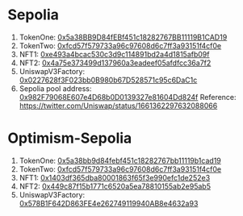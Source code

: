 # Sepolia

1. TokenOne: [0x5a38BB9D84fEBf451c18282767BB11119B1CAD19](https://sepolia.etherscan.io/address/0x5a38bb9d84febf451c18282767bb11119b1cad19#code)
2. TokenTwo: [0xfcd57f579733a96c97608d6c7ff3a93151f4cf0e](https://sepolia.etherscan.io/address/0xfcd57f579733a96c97608d6c7ff3a93151f4cf0e#code)
3. NFT1: [0xe493a4bcac530c3d9c114891bd2a4d1815afb09f](https://sepolia.etherscan.io/address/0xe493a4bcac530c3d9c114891bd2a4d1815afb09f)
4. NFT2: [0x4a75e373499d137960a3eadeef05afdfcc36a7f2](https://sepolia.etherscan.io/address/0x4a75e373499d137960a3eadeef05afdfcc36a7f2)
5. UniswapV3Factory: [0x0227628f3F023bb0B980b67D528571c95c6DaC1c](https://sepolia.etherscan.io/address/0x0227628f3F023bb0B980b67D528571c95c6DaC1c)    
6. Sepolia pool address: [0x982F79068E607e4D68b0D0139327e81604Dd824f](https://sepolia.etherscan.io/address0x982F79068E607e4D68b0D0139327e81604Dd824f/)
Reference: https://twitter.com/Uniswap/status/1661362297632088066

# Optimism-Sepolia

1. TokenOne: [0x5a38bb9d84febf451c18282767bb11119b1cad19](https://sepolia-optimism.etherscan.io/address/0x5a38bb9d84febf451c18282767bb11119b1cad19)
2. TokenTwo: [0xfcd57f579733a96c97608d6c7ff3a93151f4cf0e](https://sepolia-optimism.etherscan.io/address/0xfcd57f579733a96c97608d6c7ff3a93151f4cf0e)
3. NFT1: [0x1403df365dba80001863f65f3e990efc1de252e3](https://sepolia-optimism.etherscan.io/address/0x1403df365dba80001863f65f3e990efc1de252e3)
4. NFT2: [0x449c87f15b1771c6520a5ea78810155ab2e95ab5](https://sepolia-optimism.etherscan.io/address/0x449c87f15b1771c6520a5ea78810155ab2e95ab5)
5. UniswapV3Factory: [0x578B1F642D863FE4e262749119940AB8e4632a93](https://sepolia-optimistic.etherscan.io/address/0x578B1F642D863FE4e262749119940AB8e4632a93#contracts)

